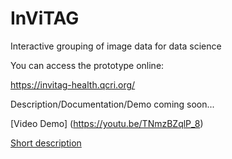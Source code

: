 # InViTAG
Interactive grouping of image data for data science

You can access the prototype online:

https://invitag-health.qcri.org/
[](https://invitag-health.qcri.org/)

Description/Documentation/Demo coming soon...

[Video Demo] (https://youtu.be/TNmzBZqlP_8) 

[Short description](https://github.com/michaelaupetit/invitag/blob/main/short_description_2025.pdf)
